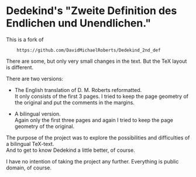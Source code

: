 # Dedekind's "Zweite Definition des Endlichen und Unendlichen."

This is a fork of

        https://github.com/DavidMichaelRoberts/Dedekind_2nd_def

There are some, but only very small changes in the text.
But the TeX layout is different.

There are two versions:

   * The English translation of D. M. Roberts reformatted. <br>
   It only consists of the first 3 pages. I tried to keep 
   the page geometry of the original and put the comments 
   in the margins.
   
   * A bilingual version. <br>
   Again only the first three pages and again I tried to keep 
   the page geometry of the original. <br>

The purpose of the project was to explore the possibilities and 
difficulties of a bilingual TeX-text. <br> And to get to know 
Dedekind a little better, of course. 

I have no intention of taking the project any further. Everything 
is public domain, of course.
